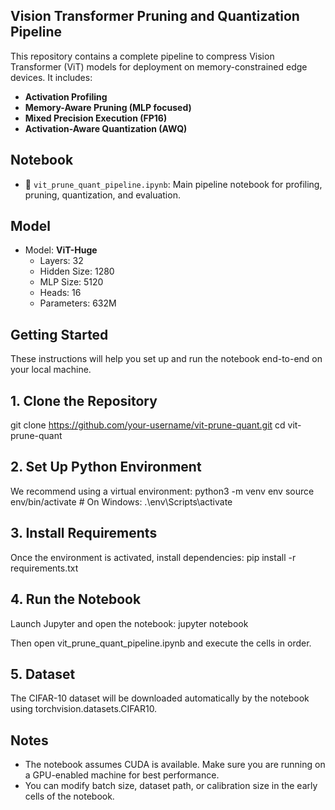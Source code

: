 ## Vision Transformer Pruning and Quantization Pipeline

This repository contains a complete pipeline to compress Vision Transformer (ViT) models for deployment on memory-constrained edge devices. It includes:

- **Activation Profiling**
- **Memory-Aware Pruning (MLP focused)**
- **Mixed Precision Execution (FP16)**
- **Activation-Aware Quantization (AWQ)**

## Notebook

- 📄 `vit_prune_quant_pipeline.ipynb`: Main pipeline notebook for profiling, pruning, quantization, and evaluation.

## Model

- Model: **ViT-Huge**  
  - Layers: 32  
  - Hidden Size: 1280  
  - MLP Size: 5120  
  - Heads: 16  
  - Parameters: 632M 

## Getting Started

These instructions will help you set up and run the notebook end-to-end on your local machine.

## 1. Clone the Repository
git clone https://github.com/your-username/vit-prune-quant.git
cd vit-prune-quant

## 2. Set Up Python Environment
We recommend using a virtual environment:
python3 -m venv env
source env/bin/activate  # On Windows: .\env\Scripts\activate

## 3. Install Requirements
Once the environment is activated, install dependencies:
pip install -r requirements.txt

## 4. Run the Notebook
Launch Jupyter and open the notebook:
jupyter notebook

Then open vit_prune_quant_pipeline.ipynb and execute the cells in order.

## 5. Dataset
The CIFAR-10 dataset will be downloaded automatically by the notebook using torchvision.datasets.CIFAR10.

## Notes
- The notebook assumes CUDA is available. Make sure you are running on a GPU-enabled machine for best performance.
- You can modify batch size, dataset path, or calibration size in the early cells of the notebook.
